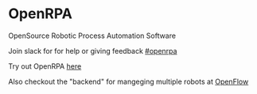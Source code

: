 # OpenRPA
OpenSource Robotic Process Automation Software

Join slack for for help or giving feedback [#openrpa](https://join.slack.com/t/openrpa/shared_invite/enQtNjI2ODE5NDIzNDg5LTFhMzRmMzJiNTYzMDU5OTAxOTA3ZTRiZjA1ZWQ4ZDViMzY5NmVmYTgyZDExNzhiOThkZjE0ZmY2OTMyZjVhNTQ)

Try out OpenRPA [here](https://github.com/open-rpa/openrpa/releases) 

Also checkout the "backend" for mangeging multiple robots at [OpenFlow](https://github.com/open-rpa/OpenFlow)
